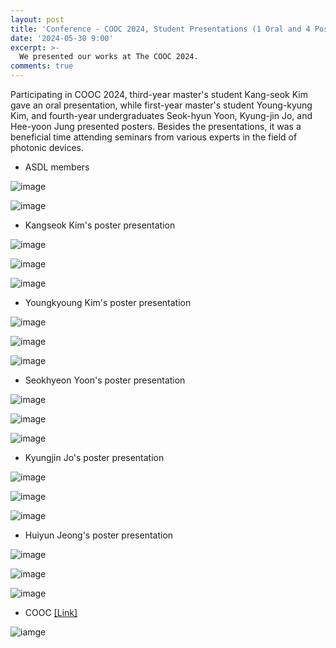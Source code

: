 ```yaml
---
layout: post
title: 'Conference - COOC 2024, Student Presentations (1 Oral and 4 Poster)'
date: '2024-05-30 9:00'
excerpt: >-
  We presented our works at The COOC 2024.
comments: true
---
```


Participating in COOC 2024, third-year master's student Kang-seok Kim gave an oral presentation, while first-year master's student Young-kyung Kim, and fourth-year undergraduates Seok-hyun Yoon, Kyung-jin Jo, and Hee-yoon Jung presented posters. Besides the presentations, it was a beneficial time attending seminars from various experts in the field of photonic devices.

- ASDL members

![image](https://github.com/yh2424/yh2424.github.io/assets/77437180/e1bc01a9-6a5f-4898-9254-d1e2e8bddf6a)

![image](https://github.com/yh2424/yh2424.github.io/assets/77437180/4c53a095-8d8e-49e2-a624-289090a7c170)

- Kangseok Kim's poster presentation 

![image](https://github.com/yh2424/yh2424.github.io/assets/77437180/175924a2-c00f-45cc-9cf3-9749866fd521)
  
![image](https://github.com/yh2424/yh2424.github.io/assets/77437180/62aac8d5-bbca-45d7-9cfa-fcc388855821)

![image](https://github.com/yh2424/yh2424.github.io/assets/77437180/c4d4ff2a-c3aa-4ddd-b286-93092297b9b4)

- Youngkyoung Kim's poster presentation 

![image](https://github.com/yh2424/yh2424.github.io/assets/77437180/c5ac900a-9754-49fb-863f-d1947922bf8e)

![image](https://github.com/yh2424/yh2424.github.io/assets/77437180/eb4db431-c03e-46b1-8838-b23dc80feac7)

![image](https://github.com/yh2424/yh2424.github.io/assets/77437180/8d42bdb7-600f-4e63-8915-f6cab661e279)

- Seokhyeon Yoon's poster presentation 

![image](https://github.com/yh2424/yh2424.github.io/assets/77437180/8216deed-9120-4271-9210-2d337d8bf29d)

![image](https://github.com/yh2424/yh2424.github.io/assets/77437180/9b71a3a8-55cc-4cee-8ff5-9d0ad82203a1)

![image](https://github.com/yh2424/yh2424.github.io/assets/77437180/11f8796a-ed02-4a6d-8c58-ecd439cd9833)

- Kyungjin Jo's poster presentation 

![image](https://github.com/yh2424/yh2424.github.io/assets/77437180/5d4dbc79-281d-45d0-b649-7e1900a659b9)

![image](https://github.com/yh2424/yh2424.github.io/assets/77437180/ff6e6285-72da-478a-8ca8-fb63b9743e67)

![image](https://github.com/yh2424/yh2424.github.io/assets/77437180/b18e2b75-e2fb-4d97-8b76-aa60301155d3)

- Huiyun Jeong's poster presentation 

![image](https://github.com/yh2424/yh2424.github.io/assets/77437180/584c45ec-c245-42bf-9671-60c228a5d8cf)

![image](https://github.com/yh2424/yh2424.github.io/assets/77437180/19fff75b-bf4c-4027-890c-1097366803b3)

![image](https://github.com/yh2424/yh2424.github.io/assets/77437180/1937bf00-2ce0-46c6-a572-6d004a5932ed)

- COOC [[Link]](https://www.osk.or.kr/conference/event/content/content.php?_mid=2141,2161)

![iamge](https://github.com/yh2424/yh2424.github.io/assets/77437180/20d681db-b96d-4dfa-a0ca-61b91b30dc43)
